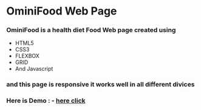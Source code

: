 # OminiFood Web Page

### OminiFood is a health diet Food Web page created using

- HTML5
- CSS3
- FLEXBOX
- GRID
- And Javascript

### and this page is responsive it works well in all different divices

### Here is Demo : - [here click](https://eswarguptha-omnifood-webpage.netlify.app)
